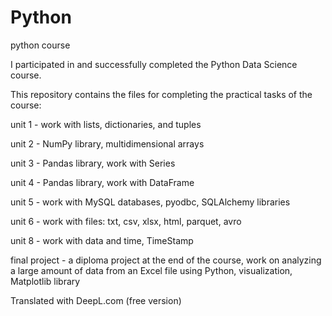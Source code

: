 # Python
 python course

I participated in and successfully completed the Python Data Science course.

This repository contains the files for completing the practical tasks of the course:

unit 1 - work with lists, dictionaries, and tuples

unit 2 - NumPy library, multidimensional arrays

unit 3 - Pandas library, work with Series

unit 4 - Pandas library, work with DataFrame

unit 5 - work with MySQL databases, pyodbc, SQLAlchemy libraries

unit 6 - work with files: txt, csv, xlsx, html, parquet, avro

unit 8 - work with data and time, TimeStamp

final project - a diploma project at the end of the course, work on analyzing a large amount of data from an Excel file using Python, visualization, Matplotlib library

Translated with DeepL.com (free version)
